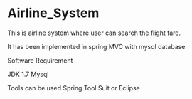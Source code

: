 # Airline_System

This is airline system where user can search the flight fare.

It has been implemented in spring MVC with mysql database

Software Requirement

JDK 1.7 
Mysql

Tools can be used Spring Tool Suit or Eclipse
